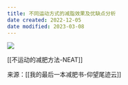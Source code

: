 ```yaml
---
title: 不同运动方式的减脂效果及优缺点分析
date created: 2022-12-05
date modified: 2023-03-08
---
```


![](https://img.oldwinter.top/20221205230432.png)  

[[不运动的减肥方法-NEAT]]

来源：[[我的最后一本减肥书-仰望尾迹云]]
